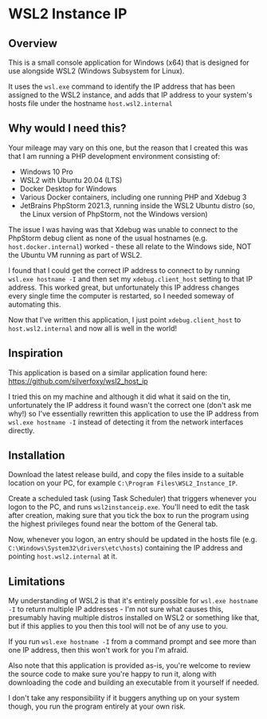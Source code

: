 ﻿# WSL2 Instance IP

## Overview

This is a small console application for Windows (x64) that is designed for use alongside WSL2 (Windows Subsystem for Linux).

It uses the `wsl.exe` command to identify the IP address that has been assigned to the WSL2 instance, and adds that IP address to your system's hosts file under the hostname `host.wsl2.internal`

## Why would I need this?

Your mileage may vary on this one, but the reason that I created this was that I am running a PHP development environment consisting of:

* Windows 10 Pro
* WSL2 with Ubuntu 20.04 (LTS)
* Docker Desktop for Windows
* Various Docker containers, including one running PHP and Xdebug 3
* JetBrains PhpStorm 2021.3, running inside the WSL2 Ubuntu distro (so, the Linux version of PhpStorm, not the Windows version)

The issue I was having was that Xdebug was unable to connect to the PhpStorm debug client as none of the usual hostnames (e.g. `host.docker.internal`) worked - these all relate to the Windows side, NOT the Ubuntu VM running as part of WSL2.

I found that I could get the correct IP address to connect to by running `wsl.exe hostname -I` and then set my `xdebug.client_host` setting to that IP address. This worked great, but unfortunately this IP address changes every single time the computer is restarted, so I needed someway of automating this.

Now that I've written this application, I just point `xdebug.client_host` to `host.wsl2.internal` and now all is well in the world!

## Inspiration

This application is based on a similar application found here: https://github.com/silverfoxy/wsl2_host_ip

I tried this on my machine and although it did what it said on the tin, unfortunately the IP address it found wasn't the correct one (don't ask me why!) so I've essentially rewritten this application to use the IP address from `wsl.exe hostname -I` instead of detecting it from the network interfaces directly.

## Installation

Download the latest release build, and copy the files inside to a suitable location on your PC, for example `C:\Program Files\WSL2_Instance_IP`.

Create a scheduled task (using Task Scheduler) that triggers whenever you logon to the PC, and runs `wsl2instanceip.exe`. You'll need to edit the task after creation, making sure that you tick the box to run the program using the highest privileges found near the bottom of the General tab.

Now, whenever you logon, an entry should be updated in the hosts file (e.g. `C:\Windows\System32\drivers\etc\hosts`) containing the IP address and pointing `host.wsl2.internal` at it.

## Limitations

My understanding of WSL2 is that it's entirely possible for `wsl.exe hostname -I` to return multiple IP addresses - I'm not sure what causes this, presumably having multiple distros installed on WSL2 or something like that, but if this applies to you then this tool will not be of any use to you.

If you run `wsl.exe hostname -I` from a command prompt and see more than one IP address, then this won't work for you I'm afraid.

Also note that this application is provided as-is, you're welcome to review the source code to make sure you're happy to run it, along with downloading the code and building an executable from it yourself if needed.

I don't take any responsibility if it buggers anything up on your system though, you run the program entirely at your own risk.